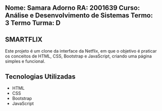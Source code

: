 ## Nome: Samara Adorno RA: 2001639 Curso: Análise e Desenvolvimento de Sistemas Termo: 3 Termo Turma: D

## SMARTFLIX
Este projeto é um clone da interface da Netflix, em que o objetivo é praticar os conceitos de HTML, CSS, Bootstrap e JavaScript, criando uma página simples e funcional.

## Tecnologias Utilizadas
- HTML
- CSS
- Bootstrap
- JavaScript
